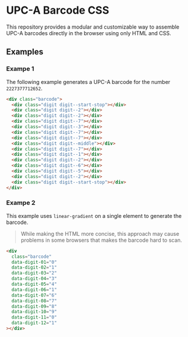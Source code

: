 # UPC-A Barcode CSS

This repository provides a modular and customizable way to assemble UPC-A barcodes directly in the browser using only HTML and CSS.

## Examples

### Exampe 1

The following example generates a UPC-A barcode for the number `2227377712652`.

```html
<div class="barcode">
  <div class="digit digit--start-stop"></div>
  <div class="digit digit--2"></div>
  <div class="digit digit--2"></div>
  <div class="digit digit--7"></div>
  <div class="digit digit--3"></div>
  <div class="digit digit--7"></div>
  <div class="digit digit--7"></div>
  <div class="digit digit--middle"></div>
  <div class="digit digit--7"></div>
  <div class="digit digit--1"></div>
  <div class="digit digit--2"></div>
  <div class="digit digit--6"></div>
  <div class="digit digit--5"></div>
  <div class="digit digit--2"></div>
  <div class="digit digit--start-stop"></div>
</div>
```

### Exampe 2

This example uses `linear-gradient` on a single element to generate the barcode.

> While making the HTML more concise, this approach may cause problems in some browsers that makes the barcode hard to scan.

```html
<div
  class="barcode"
  data-digit-01="0"
  data-digit-02="1"
  data-digit-03="2"
  data-digit-04="3"
  data-digit-05="4"
  data-digit-06="1"
  data-digit-07="6"
  data-digit-08="7"
  data-digit-09="8"
  data-digit-10="9"
  data-digit-11="0"
  data-digit-12="1"
></div>
```
